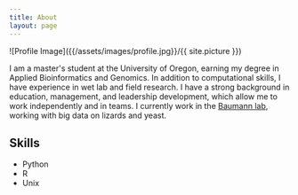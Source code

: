 ```yaml
---
title: About
layout: page
---
```

![Profile Image]({{/assets/images/profile.jpg}}/{{ site.picture }})

<p>I am a master's student at the University of Oregon, earning my degree in Applied Bioinformatics and Genomics. In addition to computational skills, I have experience in wet lab and field research. I have a strong background in education, management, and leadership development, which allow me to work independently and in teams. I currently work in the <a href="http://baumannlab.org/">Baumann lab</a>, working with big data on lizards and yeast.</p>

<h2>Skills</h2>

<ul class="skill-list">
	<li>Python</li>
	<li>R</li>
	<li>Unix</li>
</ul>

